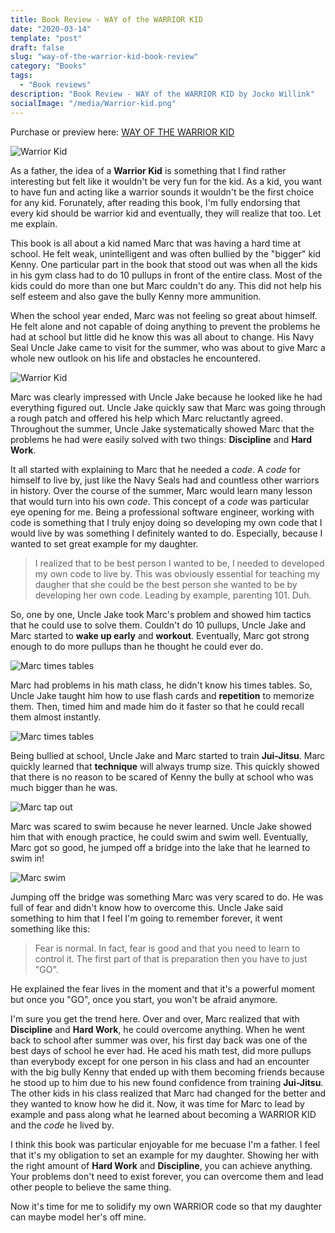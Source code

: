 ```yaml
---
title: Book Review - WAY of the WARRIOR KID
date: "2020-03-14"
template: "post"
draft: false
slug: "way-of-the-warrior-kid-book-review"
category: "Books"
tags:
  - "Book reviews"
description: "Book Review - WAY of the WARRIOR KID by Jocko Willink"
socialImage: "/media/Warrior-kid.png"
---
```


Purchase or preview here: [WAY OF THE WARRIOR KID](https://amzn.to/2TS4ig4)

![Warrior Kid](/media/Warrior-kid.png)

As a father, the idea of a **Warrior Kid** is something that I find rather interesting but felt like it wouldn't be very fun for the kid. As a kid, you want to have fun and acting like a warrior sounds it wouldn't be the first choice for any kid. Forunately, after reading this book, I'm fully endorsing that every kid should be warrior kid and eventually, they will realize that too. Let me explain. 

This book is all about a kid named Marc that was having a hard time at school. He felt weak, unintelligent and was often bullied by the "bigger" kid Kenny. One particular part in the book that stood out was when all the kids in his gym class had to do 10 pullups in front of the entire class. Most of the kids could do more than one but Marc couldn't do any. This did not help his self esteem and also gave the bully Kenny more ammunition. 

When the school year ended, Marc was not feeling so great about himself. He felt alone and not capable of doing anything to prevent the problems he had at school but little did he know this was all about to change. His Navy Seal Uncle Jake came to visit for the summer, who was about to give Marc a whole new outlook on his life and obstacles he encountered. 

![Warrior Kid](/media/Navy-seal-jake.png)

Marc was clearly impressed with Uncle Jake because he looked like he had everything figured out. Uncle Jake quickly saw that Marc was going through a rough patch and offered his help which Marc reluctantly agreed. Throughout the summer, Uncle Jake systematically showed Marc that the problems he had were easily solved with two things: **Discipline** and **Hard Work**. 

It all started with explaining to Marc that he needed a _code_. A _code_ for himself to live by, just like the Navy Seals had and countless other warriors in history. Over the course of the summer, Marc would learn many lesson that would turn into his own _code_. This concept of a _code_ was particular eye opening for me. Being a professional software engineer, working with code is something that I truly enjoy doing so developing my own code that I would live by was something I definitely wanted to do. Especially, because I wanted to set great example for my daughter.

> I realized that to be best person I wanted to be, I needed to developed my own code to live by. This was obviously essential for teaching my daugher that she could be the best person she wanted to be by developing her own code. Leading by example, parenting 101. Duh.

So, one by one, Uncle Jake took Marc's problem and showed him tactics that he could use to solve them. Couldn't do 10 pullups, Uncle Jake and Marc started to **wake up early** and **workout**. Eventually, Marc got strong enough to do more pullups than he thought he could ever do.

![Marc times tables](/media/Marc-pullups.png)

Marc had problems in his math class, he didn't know his times tables. So, Uncle Jake taught him how to use flash cards and **repetition** to memorize them. Then, timed him and made him do it faster so that he could recall them almost instantly. 

![Marc times tables](/media/Marc-times-tables.png)

Being bullied at school, Uncle Jake and Marc started to train **Jui-Jitsu**. Marc quickly learned that **technique** will always trump size. This quickly showed that there is no reason to be scared of Kenny the bully at school who was much bigger than he was.

![Marc tap out](/media/Marc-tap-out.png)

Marc was scared to swim because he never learned. Uncle Jake showed him that with enough practice, he could swim and swim well. Eventually, Marc got so good, he jumped off a bridge into the lake that he learned to swim in!

![Marc swim](/media/Marc-swim-bridge.png)

Jumping off the bridge was something Marc was very scared to do. He was full of fear and didn't know how to overcome this. Uncle Jake said something to him that I feel I'm going to remember forever, it went something like this:

> Fear is normal. In fact, fear is good and that you need to learn to control it. The first part of that is preparation then you have to just "GO". 

He explained the fear lives in the moment and that it's a powerful moment but once you "GO", once you start, you won't be afraid anymore.

I'm sure you get the trend here. Over and over, Marc realized that with **Discipline** and **Hard Work**, he could overcome anything. When he went back to school after summer was over, his first day back was one of the best days of school he ever had. He aced his math test, did more pullups than everybody except for one person in his class and had an encounter with the big bully Kenny that ended up with them becoming friends because he stood up to him due to his new found confidence from training **Jui-Jitsu**. The other kids in his class realized that Marc had changed for the better and they wanted to know how he did it. Now, it was time for Marc to lead by example and pass along what he learned about becoming a WARRIOR KID and the _code_ he lived by.

I think this book was particular enjoyable for me becuase I'm a father. I feel that it's my obligation to set an example for my daughter. Showing her with the right amount of **Hard Work** and **Discipline**, you can achieve anything. Your problems don't need to exist forever, you can overcome them and lead other people to believe the same thing. 

Now it's time for me to solidify my own WARRIOR code so that my daughter can maybe model her's off mine.
